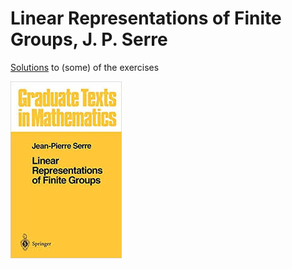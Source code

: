 # Linear Representations of Finite Groups, J. P. Serre

[Solutions](solutions/solutions.pdf) to (some) of the exercises

![cover](_assets/cover.jpeg)
